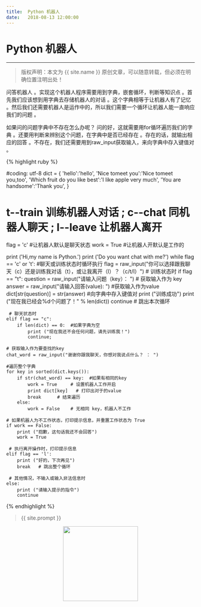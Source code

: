 ```yaml
---             
title:  Python 机器人
date:   2018-08-13 12:00:00
---
```

# Python 机器人
***
> 版权声明：本文为 {{ site.name }} 原创文章，可以随意转载，但必须在明确位置注明出处！

问答机器人 。实现这个机器人程序需要用到字典，嵌套循环，判断等知识点 。首先我们应该想到用字典去存储机器人的对话 。这个字典相等于让机器人有了记忆 。然后我们还需要机器人是运作中的，所以我们需要一个循环让机器人能一直响应我们的问题 。

如果问的问题字典中不存在怎么办呢？ 问的好，这就需要用for循环遍历我们的字典 。还要用判断来辨别这个问题，在字典中是否已经存在 。存在的话，就输出相应的回答 。不存在，我们还需要用到raw_input获取输入，来向字典中存入键值对 。

{% highlight ruby %}

#coding: utf-8
dict = {
		'hello':'hello',
		'Nice tomeet you':'Nice tomeet you,too',
     'Which fruit do you like best':'I like apple very much',
    'You are handsome':'Thank you',
		}

# t--train 训练机器人对话 ; c--chat 同机器人聊天   ; l--leave  让机器人离开
flag = 'c'    #让机器人默认是聊天状态
work = True  #让机器人开默认是工作的

print ('Hi,my name is Python.')
print ('Do you want chat with me?')
while flag == 'c' or 't':  #聊天或训练状态时循环执行
    flag = raw_input("你可以选择跟我聊天（c）还是训练我对话（t），或让我离开（l）？（c/t/l）")
    # 训练状态时
    if flag == "t":
        question = raw_input("请输入问题（key）： ")  # 获取输入作为 key
        answer = raw_input("请输入回答(value): ")    #获取输入作为value
        dict[str(question)] = str(answer)   #向字典中存入键值对
        print ("训练成功")
        print ("现在我已经会%d个问题了！" % len(dict))
        continue   # 跳出本次循环
        
	 # 聊天状态时
    elif flag == "c":
        if len(dict) == 0:  #如果字典为空
            print ("现在我还不会任何问题，请先训练我！")
            continue;
            
    # 获取输入作为要查找的key
    chat_word = raw_input("谢谢你跟我聊天，你想对我说点什么？ ： ")
    
    #遍历整个字典
    for key in sorted(dict.keys()):
        if str(chat_word) == key:  #如果有相同的key
            work = True     # 设置机器人工作开启
            print dict[key]   # 打印出对于的value
            break      # 结束遍历
        else:
            work = False    # 无相同 key，机器人不工作
            
    # 如果机器人为不工作状态，打印提示信息，并重置工作状态为 True
    if work == False:
        print ("抱歉，这句话我还不会回答")
        work = True
        
     # 执行离开操作时，打印提示信息
    elif flag == 'l':
        print ("好的，下次再见")
        break   # 跳出整个循环
        
     # 其他情况，不输入或输入非法信息时
    else:
        print ("请输入提示的指令")
        continue

{% endhighlight %}

> {{ site.prompt }}

<div  align="center">
<img src="https://xuujii.github.io/images/wechart.jpg" width = "200" height = "200"/>